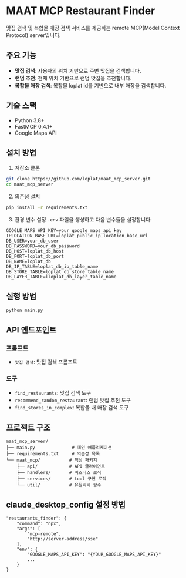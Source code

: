 # MAAT MCP Restaurant Finder

맛집 검색 및 복합몰 매장 검색 서비스를 제공하는 remote MCP(Model Context Protocol) server입니다.

## 주요 기능

- **맛집 검색**: 사용자의 위치 기반으로 주변 맛집을 검색합니다.
- **랜덤 추천**: 현재 위치 기반으로 랜덤 맛집을 추천합니다.
- **복합몰 매장 검색**: 복합몰 loplat id를 기반으로 내부 매장을 검색합니다.

## 기술 스택

- Python 3.8+
- FastMCP 0.4.1+
- Google Maps API

## 설치 방법

1. 저장소 클론
```bash
git clone https://github.com/loplat/maat_mcp_server.git
cd maat_mcp_server
```

2. 의존성 설치
```bash
pip install -r requirements.txt
```

3. 환경 변수 설정
`.env` 파일을 생성하고 다음 변수들을 설정합니다:
```
GOOGLE_MAPS_API_KEY=your_google_maps_api_key
IPLOCATION_BASE_URL=loplat_public_ip_location_base_url
DB_USER=your_db_user
DB_PASSWORD=your_db_password
DB_HOST=loplat_db_host
DB_PORT=loplat_db_port
DB_NAME=loplat_db
DB_IP_TABLE=loplat_db_ip_table_name
DB_STORE_TABLE=loplat_db_store_table_name
DB_LAYER_TABLE=lloplat_db_layer_table_name
```

## 실행 방법

```bash
python main.py
```

## API 엔드포인트

### 프롬프트
- `맛집 검색`: 맛집 검색 프롬프트

### 도구
- `find_restaurants`: 맛집 검색 도구
- `recommend_random_restaurant`: 랜덤 맛집 추천 도구
- `find_stores_in_complex`: 복합몰 내 매장 검색 도구

## 프로젝트 구조

```
maat_mcp_server/
├── main.py              # 메인 애플리케이션
├── requirements.txt     # 의존성 목록
└── maat_mcp/           # 핵심 패키지
    ├── api/            # API 클라이언트
    ├── handlers/       # 비즈니스 로직
    ├── services/       # tool 구현 로직
    └── util/           # 유틸리티 함수
```

## claude_desktop_config 설정 방법
```
"restaurants_finder": {
	"command": "npx",
	"args": [
		"mcp-remote",
		"http://server-address/sse"
	],
  	"env": {
		"GOOGLE_MAPS_API_KEY": "{YOUR_GOOGLE_MAPS_API_KEY}"
		...
  	}
}
```
